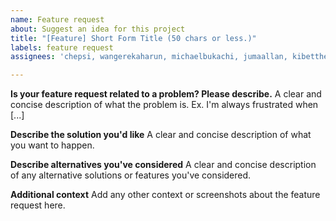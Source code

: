 ```yaml
---
name: Feature request
about: Suggest an idea for this project
title: "[Feature] Short Form Title (50 chars or less.)"
labels: feature request
assignees: 'chepsi, wangerekaharun, michaelbukachi, jumaallan, kibettheophilus'

---
```


**Is your feature request related to a problem? Please describe.**
A clear and concise description of what the problem is. Ex. I'm always frustrated when [...]

**Describe the solution you'd like**
A clear and concise description of what you want to happen.

**Describe alternatives you've considered**
A clear and concise description of any alternative solutions or features you've considered.

**Additional context**
Add any other context or screenshots about the feature request here.
